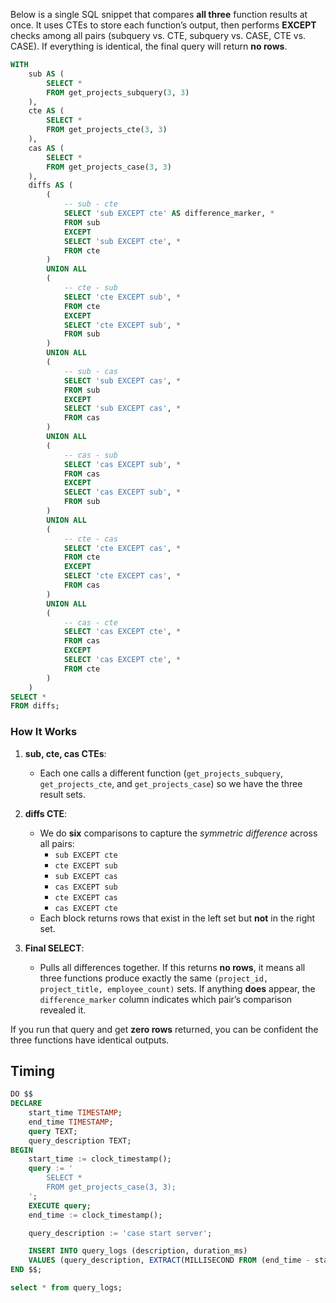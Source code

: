 Below is a single SQL snippet that compares **all three** function results at once. It uses CTEs to store each function’s output, then performs **EXCEPT** checks among all pairs (subquery vs. CTE, subquery vs. CASE, CTE vs. CASE). If everything is identical, the final query will return **no rows**.

```sql
WITH 
    sub AS (
        SELECT * 
        FROM get_projects_subquery(3, 3)
    ),
    cte AS (
        SELECT * 
        FROM get_projects_cte(3, 3)
    ),
    cas AS (
        SELECT *
        FROM get_projects_case(3, 3)
    ),
    diffs AS (
        (
            -- sub - cte
            SELECT 'sub EXCEPT cte' AS difference_marker, *
            FROM sub
            EXCEPT
            SELECT 'sub EXCEPT cte', *
            FROM cte
        )
        UNION ALL
        (
            -- cte - sub
            SELECT 'cte EXCEPT sub', *
            FROM cte
            EXCEPT
            SELECT 'cte EXCEPT sub', *
            FROM sub
        )
        UNION ALL
        (
            -- sub - cas
            SELECT 'sub EXCEPT cas', *
            FROM sub
            EXCEPT
            SELECT 'sub EXCEPT cas', *
            FROM cas
        )
        UNION ALL
        (
            -- cas - sub
            SELECT 'cas EXCEPT sub', *
            FROM cas
            EXCEPT
            SELECT 'cas EXCEPT sub', *
            FROM sub
        )
        UNION ALL
        (
            -- cte - cas
            SELECT 'cte EXCEPT cas', *
            FROM cte
            EXCEPT
            SELECT 'cte EXCEPT cas', *
            FROM cas
        )
        UNION ALL
        (
            -- cas - cte
            SELECT 'cas EXCEPT cte', *
            FROM cas
            EXCEPT
            SELECT 'cas EXCEPT cte', *
            FROM cte
        )
    )
SELECT *
FROM diffs;
```

### How It Works

1. **sub, cte, cas CTEs**:  
   - Each one calls a different function (`get_projects_subquery`, `get_projects_cte`, and `get_projects_case`) so we have the three result sets.

2. **diffs CTE**:  
   - We do **six** comparisons to capture the *symmetric difference* across all pairs:
     - `sub EXCEPT cte`  
     - `cte EXCEPT sub`  
     - `sub EXCEPT cas`  
     - `cas EXCEPT sub`  
     - `cte EXCEPT cas`  
     - `cas EXCEPT cte`
   - Each block returns rows that exist in the left set but **not** in the right set.

3. **Final SELECT**:  
   - Pulls all differences together. If this returns **no rows**, it means all three functions produce exactly the same `(project_id, project_title, employee_count)` sets. If anything **does** appear, the `difference_marker` column indicates which pair’s comparison revealed it.  

If you run that query and get **zero rows** returned, you can be confident the three functions have identical outputs.

## Timing

```sql
DO $$
DECLARE
    start_time TIMESTAMP;
    end_time TIMESTAMP;
	query TEXT;
    query_description TEXT;
BEGIN
    start_time := clock_timestamp();
    query := '
		SELECT *
		FROM get_projects_case(3, 3);
    ';
    EXECUTE query;
    end_time := clock_timestamp();

	query_description := 'case start server';

    INSERT INTO query_logs (description, duration_ms)
    VALUES (query_description, EXTRACT(MILLISECOND FROM (end_time - start_time)));
END $$;

select * from query_logs;
```